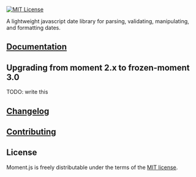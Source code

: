 <!--[![NPM version][npm-version-image]][npm-url] [![NPM downloads][npm-downloads-image]][npm-url]-->

[![MIT License][license-image]][license-url]

<!--[![Build Status][travis-image]][travis-url]-->

A lightweight javascript date library for parsing, validating, manipulating, and formatting dates.

## [Documentation](http://whoopinc.github.io/frozen-moment/)

## Upgrading from moment 2.x to frozen-moment 3.0

TODO: write this

## [Changelog](CHANGELOG.md)

## [Contributing](CONTRIBUTING.md)

## License

Moment.js is freely distributable under the terms of the [MIT license](LICENSE).

[license-image]: http://img.shields.io/badge/license-MIT-blue.svg?style=flat
[license-url]: LICENSE

[npm-url]: https://npmjs.org/package/moment
[npm-version-image]: http://img.shields.io/npm/v/moment.svg?style=flat
[npm-downloads-image]: http://img.shields.io/npm/dm/moment.svg?style=flat

[travis-url]: http://travis-ci.org/moment/moment
[travis-image]: http://img.shields.io/travis/moment/moment/develop.svg?style=flat
